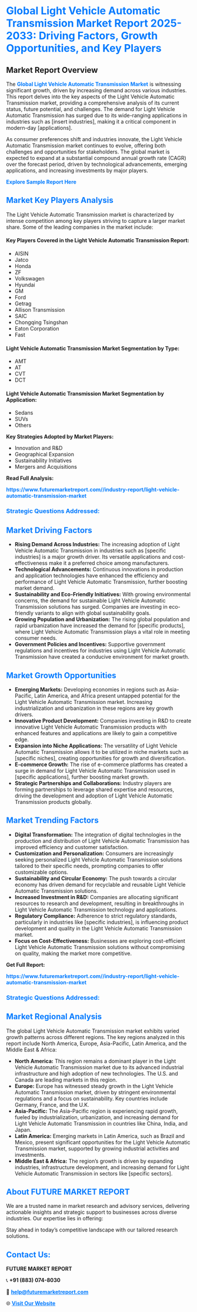 <h1 style="color: #007BFF;">Global Light Vehicle Automatic Transmission Market Report 2025-2033: Driving Factors, Growth Opportunities, and Key Players</h1>

<section id="overview">
<h2>Market Report Overview</h2>
<p>The <a href="https://www.futuremarketreport.com//industry-report/light-vehicle-automatic-transmission-market" style="color: #007BFF; text-decoration: none;"><strong>Global Light Vehicle Automatic Transmission Market</strong></a> is witnessing significant growth, driven by increasing demand across various industries. This report delves into the key aspects of the Light Vehicle Automatic Transmission market, providing a comprehensive analysis of its current status, future potential, and challenges. The demand for Light Vehicle Automatic Transmission has surged due to its wide-ranging applications in industries such as [insert industries], making it a critical component in modern-day [applications].</p>
<p>As consumer preferences shift and industries innovate, the Light Vehicle Automatic Transmission market continues to evolve, offering both challenges and opportunities for stakeholders. The global market is expected to expand at a substantial compound annual growth rate (CAGR) over the forecast period, driven by technological advancements, emerging applications, and increasing investments by major players.</p>
</section>

<section id="overview">
<p><a href="https://www.futuremarketreport.com//request-sample/reportId=55643" style="color: #007BFF; text-decoration: none;"><strong>Explore Sample Report Here</strong></a></p>
</section>

<section id="key-players">
<h2 style="color: #007BFF;">Market Key Players Analysis</h2>
<p>The Light Vehicle Automatic Transmission market is characterized by intense competition among key players striving to capture a larger market share. Some of the leading companies in the market include:</p>
<h4>Key Players Covered in the Light Vehicle Automatic Transmission Report:</h4>
<ul><li>AISIN</li><li>Jatco</li><li>Honda</li><li>ZF</li><li>Volkswagen</li><li>Hyundai</li><li>GM</li><li>Ford</li><li>Getrag</li><li>Allison Transmission</li><li>SAIC</li><li>Chongqing Tsingshan</li><li>Eaton Corporation</li><li>Fast</li></ul>
<h4>Light Vehicle Automatic Transmission Market Segmentation by Type:</h4>
<ul><li>AMT</li><li>AT</li><li>CVT</li><li>DCT</li></ul>

<h4>Light Vehicle Automatic Transmission Market Segmentation by Application:</h4>
<ul><li>Sedans</li><li>SUVs</li><li>Others</li></ul>
<p><strong>Key Strategies Adopted by Market Players:</strong></p>
<ul>
<li>Innovation and R&D</li>
<li>Geographical Expansion</li>
<li>Sustainability Initiatives</li>
<li>Mergers and Acquisitions</li>
</ul>
</section>

<section>
<p><strong>Read Full Analysis: </strong></p><a href="https://www.futuremarketreport.com//industry-report/light-vehicle-automatic-transmission-market" style="color: #007BFF; text-decoration: none;"><strong>https://www.futuremarketreport.com//industry-report/light-vehicle-automatic-transmission-market</strong></a>
<h3 style="color: #007BFF;">Strategic Questions Addressed:</h3>
</section>

<section id="driving-factors">
<h2 style="color: #007BFF;">Market Driving Factors</h2>
<ul>
<li><strong>Rising Demand Across Industries:</strong> The increasing adoption of Light Vehicle Automatic Transmission in industries such as [specific industries] is a major growth driver. Its versatile applications and cost-effectiveness make it a preferred choice among manufacturers.</li>
<li><strong>Technological Advancements:</strong> Continuous innovations in production and application technologies have enhanced the efficiency and performance of Light Vehicle Automatic Transmission, further boosting market demand.</li>
<li><strong>Sustainability and Eco-Friendly Initiatives:</strong> With growing environmental concerns, the demand for sustainable Light Vehicle Automatic Transmission solutions has surged. Companies are investing in eco-friendly variants to align with global sustainability goals.</li>
<li><strong>Growing Population and Urbanization:</strong> The rising global population and rapid urbanization have increased the demand for [specific products], where Light Vehicle Automatic Transmission plays a vital role in meeting consumer needs.</li>
<li><strong>Government Policies and Incentives:</strong> Supportive government regulations and incentives for industries using Light Vehicle Automatic Transmission have created a conducive environment for market growth.</li>
</ul>
</section>

<section id="growth-opportunities">
<h2 style="color: #007BFF;">Market Growth Opportunities</h2>
<ul>
<li><strong>Emerging Markets:</strong> Developing economies in regions such as Asia-Pacific, Latin America, and Africa present untapped potential for the Light Vehicle Automatic Transmission market. Increasing industrialization and urbanization in these regions are key growth drivers.</li>
<li><strong>Innovative Product Development:</strong> Companies investing in R&D to create innovative Light Vehicle Automatic Transmission products with enhanced features and applications are likely to gain a competitive edge.</li>
<li><strong>Expansion into Niche Applications:</strong> The versatility of Light Vehicle Automatic Transmission allows it to be utilized in niche markets such as [specific niches], creating opportunities for growth and diversification.</li>
<li><strong>E-commerce Growth:</strong> The rise of e-commerce platforms has created a surge in demand for Light Vehicle Automatic Transmission used in [specific applications], further boosting market growth.</li>
<li><strong>Strategic Partnerships and Collaborations:</strong> Industry players are forming partnerships to leverage shared expertise and resources, driving the development and adoption of Light Vehicle Automatic Transmission products globally.</li>
</ul>
</section>

<section id="trending-factors">
<h2 style="color: #007BFF;">Market Trending Factors</h2>
<ul>
<li><strong>Digital Transformation:</strong> The integration of digital technologies in the production and distribution of Light Vehicle Automatic Transmission has improved efficiency and customer satisfaction.</li>
<li><strong>Customization and Personalization:</strong> Consumers are increasingly seeking personalized Light Vehicle Automatic Transmission solutions tailored to their specific needs, prompting companies to offer customizable options.</li>
<li><strong>Sustainability and Circular Economy:</strong> The push towards a circular economy has driven demand for recyclable and reusable Light Vehicle Automatic Transmission solutions.</li>
<li><strong>Increased Investment in R&D:</strong> Companies are allocating significant resources to research and development, resulting in breakthroughs in Light Vehicle Automatic Transmission technology and applications.</li>
<li><strong>Regulatory Compliance:</strong> Adherence to strict regulatory standards, particularly in industries like [specific industries], is influencing product development and quality in the Light Vehicle Automatic Transmission market.</li>
<li><strong>Focus on Cost-Effectiveness:</strong> Businesses are exploring cost-efficient Light Vehicle Automatic Transmission solutions without compromising on quality, making the market more competitive.</li>
</ul>
</section>

<section>
<p><strong>Get Full Report: </strong></p><a href="https://www.futuremarketreport.com//industry-report/light-vehicle-automatic-transmission-market" style="color: #007BFF; text-decoration: none;"><strong>https://www.futuremarketreport.com//industry-report/light-vehicle-automatic-transmission-market</strong></a>
<h3 style="color: #007BFF;">Strategic Questions Addressed:</h3>
</section>


<section id="regional-analysis">
<h2 style="color: #007BFF;">Market Regional Analysis</h2>
<p>The global Light Vehicle Automatic Transmission market exhibits varied growth patterns across different regions. The key regions analyzed in this report include North America, Europe, Asia-Pacific, Latin America, and the Middle East & Africa:</p>
<ul>
<li><strong>North America:</strong> This region remains a dominant player in the Light Vehicle Automatic Transmission market due to its advanced industrial infrastructure and high adoption of new technologies. The U.S. and Canada are leading markets in this region.</li>
<li><strong>Europe:</strong> Europe has witnessed steady growth in the Light Vehicle Automatic Transmission market, driven by stringent environmental regulations and a focus on sustainability. Key countries include Germany, France, and the U.K.</li>
<li><strong>Asia-Pacific:</strong> The Asia-Pacific region is experiencing rapid growth, fueled by industrialization, urbanization, and increasing demand for Light Vehicle Automatic Transmission in countries like China, India, and Japan.</li>
<li><strong>Latin America:</strong> Emerging markets in Latin America, such as Brazil and Mexico, present significant opportunities for the Light Vehicle Automatic Transmission market, supported by growing industrial activities and investments.</li>
<li><strong>Middle East & Africa:</strong> The region’s growth is driven by expanding industries, infrastructure development, and increasing demand for Light Vehicle Automatic Transmission in sectors like [specific sectors].</li>
</ul>
</section>

<footer>
<h2 style="color: #007BFF;">About FUTURE MARKET REPORT</h2>
<p>We are a trusted name in market research and advisory services, delivering actionable insights and strategic support to businesses across diverse industries. Our expertise lies in offering:</p>

<p>Stay ahead in today’s competitive landscape with our tailored research solutions.</p>

<h2 style="color: #007BFF;">Contact Us:</h2>
<p><strong>FUTURE MARKET REPORT</strong></p>
<p>📞 <strong>+91 (883) 074-8030</strong></p>
<p>📧 <strong><a href="mailto:help@futuremarketreport.com" style="color: #007BFF;">help@futuremarketreport.com</a></strong></p>
<p>🌐 <strong><a href="https://www.futuremarketreport.com/" style="color: #007BFF;">Visit Our Website</a></strong></p>
</footer>